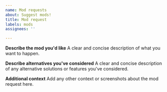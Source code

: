 ```yaml
---
name: Mod requests
about: Suggest mods!
title: Mod request
labels: mods
assignees: ''

---
```


**Describe the mod you'd like**
A clear and concise description of what you want to happen.

**Describe alternatives you've considered**
A clear and concise description of any alternative solutions or features you've considered.

**Additional context**
Add any other context or screenshots about the mod request here.
